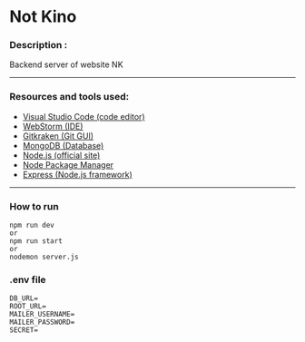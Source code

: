 # Not Kino

### Description :
Backend server of website NK

---

### Resources and tools used:
- [Visual Studio Code (code editor)](https://code.visualstudio.com)
- [WebStorm (IDE)](https://www.jetbrains.com/ru-ru/webstorm/)
- [Gitkraken (Git GUI)](https://www.gitkraken.com/)
- [MongoDB (Database)](https://www.mongodb.com)
- [Node.js (official site)](https://nodejs.org/en/)
- [Node Package Manager](https://www.npmjs.com)
- [Express (Node.js framework)](https://expressjs.com/ru/)



---
### How to run
```shell
npm run dev
or
npm run start
or
nodemon server.js
```

### .env file
```.dotenv
DB_URL=
ROOT_URL=
MAILER_USERNAME=
MAILER_PASSWORD=
SECRET=
```